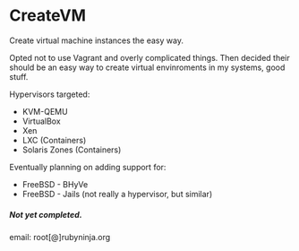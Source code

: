 CreateVM
==========

Create virtual machine instances the easy way.

Opted not to use Vagrant and overly complicated things. Then decided their should be an easy way to create virtual envinroments in my systems, good stuff.

Hypervisors targeted:
 - KVM-QEMU
 - VirtualBox
 - Xen
 - LXC (Containers)
 - Solaris Zones (Containers)


Eventually planning on adding support for:
 - FreeBSD - BHyVe
 - FreeBSD - Jails (not really a hypervisor, but similar)



##### Not yet completed. 
email: root[@]rubyninja.org
